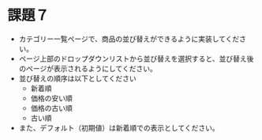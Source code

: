# 課題７

* カテゴリー一覧ページで、商品の並び替えができるように実装してください。
* ページ上部のドロップダウンリストから並び替えを選択すると、並び替え後のページが表示されるようにしてください。
* 並び替えの順序は以下としてください
  * 新着順
  * 価格の安い順
  * 価格の古い順
  * 古い順
* また、デフォルト（初期値）は新着順での表示としてください。

